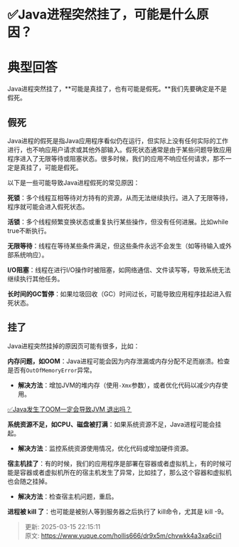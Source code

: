 # ✅Java进程突然挂了，可能是什么原因？

# 典型回答


Java进程突然挂了，**可能是真挂了，也有可能是假死。**我们先要确定是不是假死。

## 假死


Java进程的假死是指Java应用程序看似仍在运行，但实际上没有任何实际的工作进行，也不响应用户请求或其他外部输入。假死状态通常是由于某些问题导致应用程序进入了无限等待或阻塞状态。很多时候，我们的应用不响应任何请求，那不一定是真挂了，可能是假死。



以下是一些可能导致Java进程假死的常见原因：



**死锁**：多个线程互相等待对方持有的资源，从而无法继续执行。进入了无限等待，程序就可能会进入假死状态。



**活锁**：多个线程频繁变换状态或重复执行某些操作，但没有任何进展。比如while true不断执行。



**无限等待**：线程在等待某些条件满足，但这些条件永远不会发生（如等待输入或外部系统响应）。



**I/O阻塞**：线程在进行I/O操作时被阻塞，如网络通信、文件读写等，导致系统无法继续执行其他任务。



**长时间的GC暂停**：如果垃圾回收（GC）时间过长，可能导致应用程序挂起进入假死状态。



## 挂了
Java进程突然挂掉的原因页可能有很多，比如：



**内存问题，如OOM**：Java进程可能会因为内存泄漏或内存分配不足而崩溃。检查是否有`OutOfMemoryError`异常。

+ **解决方法**：增加JVM的堆内存（使用`-Xmx`参数），或者优化代码以减少内存使用。



[✅Java发生了OOM一定会导致JVM 退出吗？](https://www.yuque.com/hollis666/dr9x5m/fsnk2a6xdyhqfvf7)



**系统资源不足，如CPU、磁盘被打满**：如果系统资源不足，Java进程可能会挂起。

+ **解决方法**：监控系统资源使用情况，优化代码或增加硬件资源。



**宿主机挂了**：有的时候，我们的应用程序是部署在容器或者虚拟机上，有的时候可能是容器或者虚拟机所在的宿主机发生了异常，比如挂了，那么这个容器和虚拟机也会随之挂掉。

+ **解决方法**：检查宿主机问题，重启。



**进程被 kill 了**：也可能是被别人等到服务器之后执行了 kill命令，尤其是 kill -9。



> 更新: 2025-03-15 22:15:11  
> 原文: <https://www.yuque.com/hollis666/dr9x5m/chvwkk4a3xa6cii1>